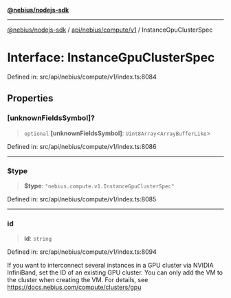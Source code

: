 [**@nebius/nodejs-sdk**](../../../../../README.md)

***

[@nebius/nodejs-sdk](../../../../../README.md) / [api/nebius/compute/v1](../README.md) / InstanceGpuClusterSpec

# Interface: InstanceGpuClusterSpec

Defined in: src/api/nebius/compute/v1/index.ts:8084

## Properties

### \[unknownFieldsSymbol\]?

> `optional` **\[unknownFieldsSymbol\]**: `Uint8Array`\<`ArrayBufferLike`\>

Defined in: src/api/nebius/compute/v1/index.ts:8086

***

### $type

> **$type**: `"nebius.compute.v1.InstanceGpuClusterSpec"`

Defined in: src/api/nebius/compute/v1/index.ts:8085

***

### id

> **id**: `string`

Defined in: src/api/nebius/compute/v1/index.ts:8094

If you want to interconnect several instances in a GPU cluster via NVIDIA InfiniBand,
 set the ID of an existing GPU cluster.
 You can only add the VM to the cluster when creating the VM.
 For details, see https://docs.nebius.com/compute/clusters/gpu

